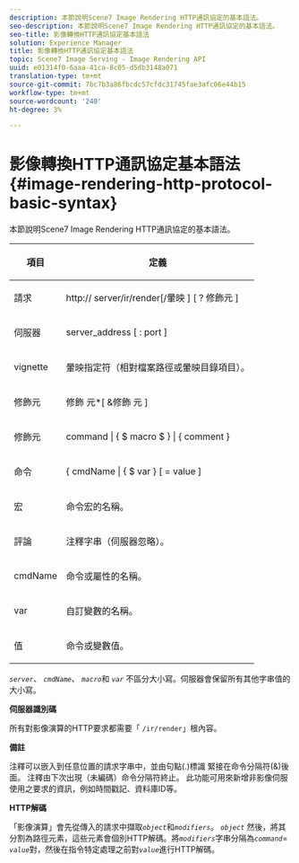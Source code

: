 ```yaml
---
description: 本節說明Scene7 Image Rendering HTTP通訊協定的基本語法。
seo-description: 本節說明Scene7 Image Rendering HTTP通訊協定的基本語法。
seo-title: 影像轉換HTTP通訊協定基本語法
solution: Experience Manager
title: 影像轉換HTTP通訊協定基本語法
topic: Scene7 Image Serving - Image Rendering API
uuid: e01314f0-6aaa-41ca-8c05-d5db3148a071
translation-type: tm+mt
source-git-commit: 7bc7b3a86fbcdc57cfdc31745fae3afc06e44b15
workflow-type: tm+mt
source-wordcount: '240'
ht-degree: 3%

---
```



# 影像轉換HTTP通訊協定基本語法{#image-rendering-http-protocol-basic-syntax}

本節說明Scene7 Image Rendering HTTP通訊協定的基本語法。

<table id="table_0A7D7207EE6D4B08B62BE8620EBE0B25"> 
 <thead> 
  <tr> 
   <th colname="col1" class="entry"> <p>項目 </p> </th> 
   <th colname="col2" class="entry"> <p>定義 </p> </th> 
  </tr> 
 </thead>
 <tbody> 
  <tr> 
   <td colname="col1"> <p><span class="varname"> 請求</span> </p> </td> 
   <td colname="col2"> <p>http://<span class="varname"> server</span>/ir/render[/<span class="varname">暈映</span> ] [ ?<span class="varname"> 修飾元</span> ] </p> </td> 
  </tr> 
  <tr> 
   <td colname="col1"> <p><span class="varname"> 伺服器 </span> </p> </td> 
   <td colname="col2"> <p><span class="varname"> server_address</span> [ :<span class="varname"> port</span> ] </p> </td> 
  </tr> 
  <tr> 
   <td colname="col1"> <p><span class="varname"> vignette  </span> </p> </td> 
   <td colname="col2"> <p>暈映指定符（相對檔案路徑或暈映目錄項目）。 </p> </td> 
  </tr> 
  <tr> 
   <td colname="col1"> <p><span class="varname"> 修飾元 </span> </p> </td> 
   <td colname="col2"> <p><span class="varname"> 修飾</span> 元*[ &amp;修飾 <span class="varname"> 元</span> ] </p> </td> 
  </tr> 
  <tr> 
   <td colname="col1"> <p><span class="varname"> 修飾元 </span> </p> </td> 
   <td colname="col2"> <p><span class="varname"> command</span> | { $  <span class="varname"> macro</span> $ } | {<span class="varname"> comment</span> } </p> </td> 
  </tr> 
  <tr> 
   <td colname="col1"> <p><span class="varname"> 命令  </span> </p> </td> 
   <td colname="col2"> <p>{ <span class="varname"> cmdName</span> | { $<span class="varname"> var</span> } [ = <span class="varname"> value</span> ] </p> </td> 
  </tr> 
  <tr> 
   <td colname="col1"> <p><span class="varname"> 宏  </span> </p> </td> 
   <td colname="col2"> <p>命令宏的名稱。 </p> </td> 
  </tr> 
  <tr> 
   <td colname="col1"> <p><span class="varname"> 評論  </span> </p> </td> 
   <td colname="col2"> <p>注釋字串（伺服器忽略）。 </p> </td> 
  </tr> 
  <tr> 
   <td colname="col1"> <p><span class="varname"> cmdName  </span> </p> </td> 
   <td colname="col2"> <p>命令或屬性的名稱。 </p> </td> 
  </tr> 
  <tr> 
   <td colname="col1"> <p><span class="varname"> var </span> </p> </td> 
   <td colname="col2"> <p>自訂變數的名稱。 </p> </td> 
  </tr> 
  <tr> 
   <td colname="col1"> <p><span class="varname"> 值  </span> </p> </td> 
   <td colname="col2"> <p>命令或變數值。 </p> </td> 
  </tr> 
 </tbody> 
</table>

*`server`*、 *`cmdName`*、 *`macro`*&#x200B;和 *`var`* 不區分大小寫。伺服器會保留所有其他字串值的大小寫。

**伺服器識別碼**

所有對影像演算的HTTP要求都需要「 `/ir/render`」根內容。

**備註**

注釋可以嵌入到任意位置的請求字串中，並由句點(.)標識 緊接在命令分隔符(&amp;)後面。 注釋由下次出現（未編碼）命令分隔符終止。 此功能可用來新增非影像伺服使用之要求的資訊，例如時間戳記、資料庫ID等。

**HTTP解碼**

「影像演算」會先從傳入的請求中擷取&#x200B;*`object`*&#x200B;和&#x200B;*`modifiers`*。 *`object`* 然後，將其分割為路徑元素，這些元素會個別HTTP解碼。將&#x200B;*`modifiers`*&#x200B;字串分隔為&#x200B;*`command`*= *`value`*&#x200B;對，然後在指令特定處理之前對&#x200B;*`value`*&#x200B;進行HTTP解碼。

